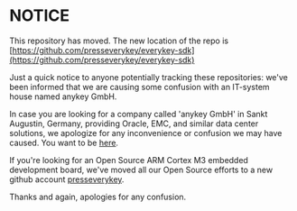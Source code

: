 NOTICE
======

This repository has moved. The new location of the repo is [https://github.com/presseverykey/everykey-sdk](https://github.com/presseverykey/everykey-sdk)


Just a quick notice to anyone potentially tracking these repositories: we've been informed that 
we are causing some confusion with an IT-system house named anykey GmbH.

In case you are looking for a company called 'anykey GmbH' in Sankt Augustin, Germany,
providing Oracle, EMC, and similar data center solutions, we apologize
for any inconvenience or confusion we may have caused. You want to be
[here](http://www.anykey.de/).

If you're looking for an Open Source ARM Cortex M3 embedded development board, we've moved all 
our Open Source efforts to a new github account [presseverykey](https://github.com/presseverykey).

Thanks and again, apologies for any confusion.
